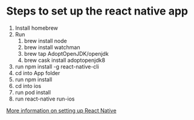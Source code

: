 # Steps to set up the react native app

1. Install homebrew
2. Run 
    1. brew install node
    2. brew install watchman
    3. brew tap AdoptOpenJDK/openjdk
    4. brew cask install adoptopenjdk8
3. run npm install -g react-native-cli
4. cd into App folder
5. run npm install
6. cd into ios
7. run pod install
9. run react-native run-ios

 [More information on setting up React Native](https://facebook.github.io/react-native/docs/getting-started)


